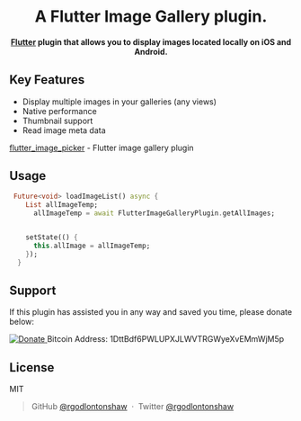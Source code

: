 <h1 align="center">
  A Flutter Image Gallery plugin.
  <br>
</h1>

<h4 align="center">
  <a href="https://flutter.io" target="_blank">Flutter</a> plugin that allows you to display images located locally on iOS and Android.
</h4>


## Key Features

* Display multiple images in your galleries (any views)
* Native performance
* Thumbnail support
* Read image meta data

[flutter_image_picker](https://pub.dev/packages/flutter_image_gallery) - Flutter image gallery plugin

## Usage


```dart
 Future<void> loadImageList() async {
    List allImageTemp;
      allImageTemp = await FlutterImageGalleryPlugin.getAllImages;


    setState(() {
      this.allImage = allImageTemp;
    });
  }


```


## Support

If this plugin has assisted you in any way and saved you time, please donate below:

  <a href="">
    <img src="https://www.drupal.org/files/project-images/bitcoindonate.png"
         alt="Donate">
  </a>
  Bitcoin Address: 1DttBdf6PWLUPXJLWVTRGWyeXvEMmWjM5p
         
## License

MIT

> GitHub [@rgodlontonshaw](https://github.com/rgodlontonshaw) &nbsp;&middot;&nbsp;
> Twitter [@rgodlontonshaw](https://twitter.com/rgodlontonshaw)
